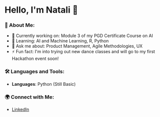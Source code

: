 # Hello, I'm Natali 👋

### 🚀 About Me:
- 🔭 Currently working on: Module 3 of my PGD Certificate Course on AI
- 🌱 Learning: AI and Machine Learning, R, Python
- 💬 Ask me about: Product Management, Agile Methodologies, UX
- ⚡ Fun fact: I'm into trying out new dance classes and will go to my first Hackathon event soon!

### 🛠️ Languages and Tools:
- **Languages**: Python (Still Basic)

### 🌍 Connect with Me:
- [LinkedIn](https://www.linkedin.com/in/natali-nikolic)


